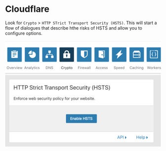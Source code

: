 # Cloudflare

Look for `Crypto` > `HTTP STrict Transport Security (HSTS)`. This will start a
flow of dialogues that describe hthe risks of HSTS and allow you to configure
options.

![A selected "Crypto" icon in the menu.](1-crypto.png)
![HSTS section of the crypto page](2-hsts.png)
